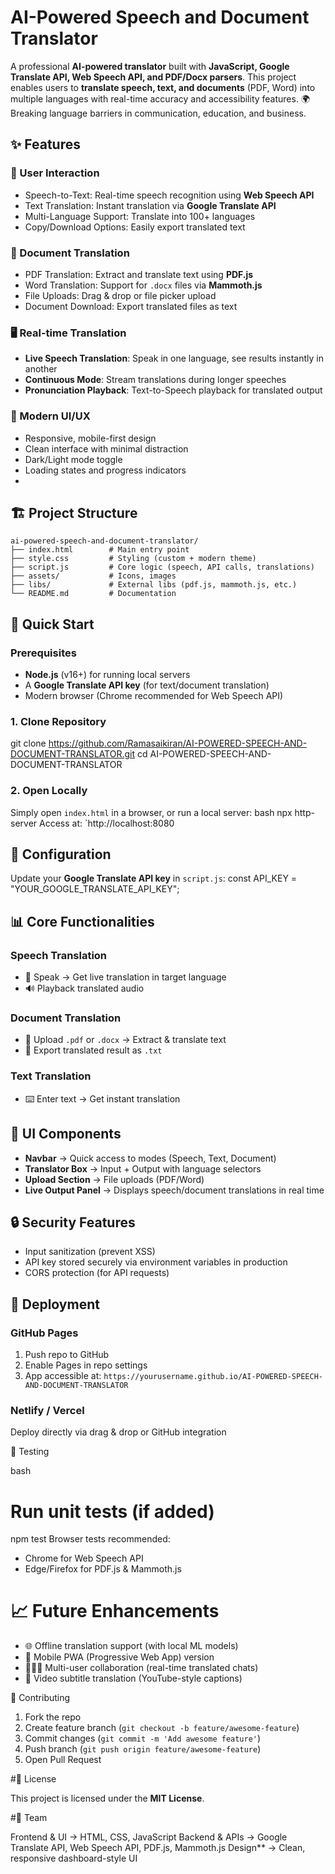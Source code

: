 # AI-Powered Speech and Document Translator
A professional **AI-powered translator** built with **JavaScript, Google Translate API, Web Speech API, and PDF/Docx parsers**. This project enables users to **translate speech, text, and documents** (PDF, Word) into multiple languages with real-time accuracy and accessibility features.
🌍 Breaking language barriers in communication, education, and business.
## ✨ Features
### 🔐 User Interaction
* Speech-to-Text: Real-time speech recognition using **Web Speech API**
* Text Translation: Instant translation via **Google Translate API**
* Multi-Language Support: Translate into 100+ languages
* Copy/Download Options: Easily export translated text
### 📄 Document Translation
* PDF Translation: Extract and translate text using **PDF.js**
* Word Translation: Support for `.docx` files via **Mammoth.js**
* File Uploads: Drag & drop or file picker upload
* Document Download: Export translated files as text
### 🖥️ Real-time Translation
* **Live Speech Translation**: Speak in one language, see results instantly in another
* **Continuous Mode**: Stream translations during longer speeches
* **Pronunciation Playback**: Text-to-Speech playback for translated output
### 🎨 Modern UI/UX
* Responsive, mobile-first design
* Clean interface with minimal distraction
* Dark/Light mode toggle
* Loading states and progress indicators
* 
## 🏗️ Project Structure
```text 
ai-powered-speech-and-document-translator/
├── index.html        # Main entry point
├── style.css         # Styling (custom + modern theme)
├── script.js         # Core logic (speech, API calls, translations)
├── assets/           # Icons, images
├── libs/             # External libs (pdf.js, mammoth.js, etc.)
└── README.md         # Documentation
```
## 🚀 Quick Start
### Prerequisites
* **Node.js** (v16+) for running local servers
* A **Google Translate API key** (for text/document translation)
* Modern browser (Chrome recommended for Web Speech API)
### 1. Clone Repository
git clone https://github.com/Ramasaikiran/AI-POWERED-SPEECH-AND-DOCUMENT-TRANSLATOR.git
cd AI-POWERED-SPEECH-AND-DOCUMENT-TRANSLATOR
### 2. Open Locally
Simply open `index.html` in a browser, or run a local server:
bash
npx http-server
Access at: `http://localhost:8080
## 🔧 Configuration

Update your **Google Translate API key** in `script.js`:
const API_KEY = "YOUR_GOOGLE_TRANSLATE_API_KEY";
## 📊 Core Functionalities

### Speech Translation

* 🎤 Speak → Get live translation in target language
* 🔊 Playback translated audio

### Document Translation

* 📑 Upload `.pdf` or `.docx` → Extract & translate text
* 💾 Export translated result as `.txt`

### Text Translation
* ⌨️ Enter text → Get instant translation
## 🎨 UI Components

* **Navbar** → Quick access to modes (Speech, Text, Document)
* **Translator Box** → Input + Output with language selectors
* **Upload Section** → File uploads (PDF/Word)
* **Live Output Panel** → Displays speech/document translations in real time
## 🔒 Security Features

* Input sanitization (prevent XSS)
* API key stored securely via environment variables in production
* CORS protection (for API requests)
## 🚀 Deployment

### GitHub Pages

1. Push repo to GitHub
2. Enable Pages in repo settings
3. App accessible at:
   `https://yourusername.github.io/AI-POWERED-SPEECH-AND-DOCUMENT-TRANSLATOR`

### Netlify / Vercel

 Deploy directly via drag & drop or GitHub integration

 🧪 Testing

bash
# Run unit tests (if added)
npm test
Browser tests recommended:

* Chrome for Web Speech API
* Edge/Firefox for PDF.js & Mammoth.js
# 📈 Future Enhancements

* 🌐 Offline translation support (with local ML models)
* 📲 Mobile PWA (Progressive Web App) version
* 🧑‍🤝‍🧑 Multi-user collaboration (real-time translated chats)
* 🎥 Video subtitle translation (YouTube-style captions)

🤝 Contributing
1. Fork the repo
2. Create feature branch (`git checkout -b feature/awesome-feature`)
3. Commit changes (`git commit -m 'Add awesome feature'`)
4. Push branch (`git push origin feature/awesome-feature`)
5. Open Pull Request

 #📄 License

This project is licensed under the **MIT License**.

 #👥 Team

Frontend & UI → HTML, CSS, JavaScript
Backend & APIs → Google Translate API, Web Speech API, PDF.js, Mammoth.js
Design** → Clean, responsive dashboard-style UI
